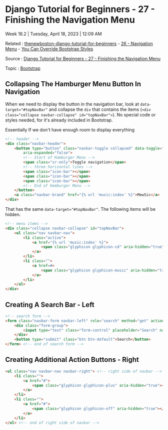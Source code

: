 # Django Tutorial for Beginners - 27 - Finishing the Navigation Menu

Week 16.2 | Tuesday, April 18, 2023 | 12:09 AM

Related : [thenewboston-django-tutorial-for-beginners](thenewboston-django-tutorial-for-beginners.md) - [26 - Navigation Menu](26%20-%20Navigation%20Menu.md) - [You Can Override Bootstrap Styles](../You%20Can%20Override%20Bootstrap%20Styles.md)

Source : [Django Tutorial for Beginners - 27 - Finishing the Navigation Menu](https://youtu.be/9S-jM3gpMkM)

Topic : [Bootstrap](../Bootstrap.md)

## Collapsing The Hamburger Menu Button In Navigation

When we need to display the button in the navigation bar, look at `data-target="#topNavBar"` and collapse the `div` that contains the items (`<div class="collapse navbar-collapse" id="topNavBar">`). No special code or styles needed, for it's already included in Bootstrap.

Essentially  If we don't have enough room to display everything

```html
<!-- header -->
<div class="navbar-header">
    <button type="button" class="navbar-toggle collapsed" data-toggle="collapse" data-target="#topNavBar"
        aria-expanded="false">
        <!-- Start of Hamburger Menu -->
        <span class="sr-only">Toggle navigation</span>
        <!-- three horizontal lines -->
        <span class="icon-bar"></span>
        <span class="icon-bar"></span>
        <span class="icon-bar"></span>
        <!-- End of Hamburger Menu -->
    </button>
    <a class="navbar-brand" href="{% url 'music:index' %}">MewSic</a>
</div>
```

That has the same `data-target="#topNavBar"`. The following items will be hidden.

```html
<!-- menu items -->
<div class="collapse navbar-collapse" id="topNavBar">
    <ul class="nav navbar-nav">
        <li class="active">
            <a href="{% url 'music:index' %}">
                <span class="glyphicon glyphicon-cd" aria-hidden="true"></span>&nbsp; Albums
            </a>
        </li>
        <li class="">
            <a href=#>
                <span class="glyphicon glyphicon-music" aria-hidden="true"></span>&nbsp; Songs
            </a>
        </li>
    </ul>
</div>
```

## Creating A Search Bar - Left

```html
<!-- search form -->
<form class="navbar-form navbar-left" role="search" method="get" action="#">
    <div class="form-group">
        <input type="text" class="form-control" placeholder="Search" name="query" value="">
    </div>
    <button type="submit" class="btn btn-default">Search</button>
</form> <!-- end of search form -->
```

## Creating Additional Action Buttons - Right

```html
<ul class="nav navbar-nav navbar-right"> <!-- right side of navbar -->
    <li class="">
        <a href="#">
            <span class="glyphicon glyphicon-plus" aria-hidden="true"></span>&nbsp; Add Album
        </a>
    </li>
    <li class="">
        <a href="#">
            <span class="glyphicon glyphicon-off" aria-hidden="true"></span>&nbsp; Logout
        </a>
    </li>
</ul> <!-- end of right side of navbar -->
```